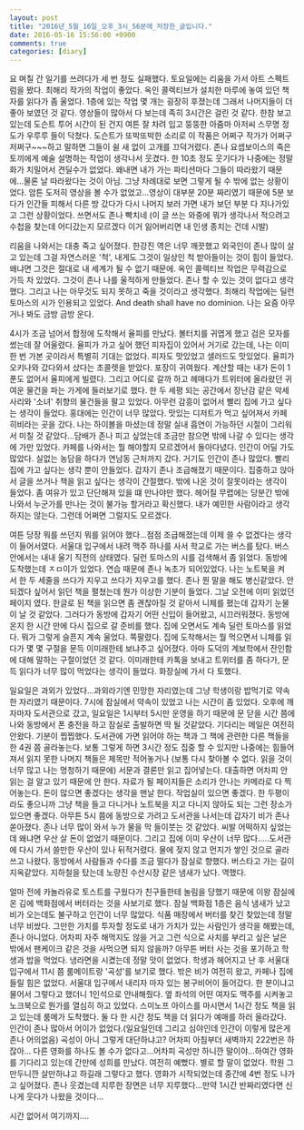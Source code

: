 ```yaml
---
layout: post
title: "2016년_5월_16일_오후_3시_56분에_저장한_글입니다."
date: 2016-05-16 15:56:00 +0900
comments: true 
categories: [diary] 
---
```

요 며칠 간 일기를 쓰려다가 세 번 정도 실패했다. 토요일에는 리움을 가서 아트 스펙트럼을 봤다. 최해리 작가의 작업이 좋았다. 옥인 콜렉티브가 설치한 마루에 놓여 있던 책자를 읽다가 좀 울었다. 1층에 있는 작업 몇 개는 굉장히 후졌는데 그래서 나머지들이 더 좋아 보였던 것 같다. 영상들이 많아서 다 보는데 족히 3시간은 걸린 것 같다. 한참 보고 있는데 도슨트 투어 시간이 된 건지 여튼 잘 차려 입고 뚱뚱한 아줌마 아저씨 스무명 정도가 우루루 들이 닥쳤다. 도슨트가 또박또박한 소리로 이 작품은 어쩌구 작가가 어쩌구 저쩌구~~~하고 말하면 그들이 쉴 새 없이 고개를 끄덕거렸다. 존나 요셉보이스의 죽은 토끼에게 예술 설명하는 작업이 생각나서 웃겼다. 한 10초 정도 웃기다가 나중에는 정말 화가 치밀어서 견딜수가 없었다. 왜내면 내가 가는 파티션마다 그들이 따라왔기 때문에...물론 날 따라왔다는 것이 아님. 그냥 차례대로 보면 그렇게 될 수 밖에 없는 상황이었다. 암튼 도저히 영상을 볼 수가 없었고...영상이 대부분 20분 짜리였기 때문에 5분 보다가 인간들 피해서 다른 방 갔다가 다시 나머지 보러 가면 내가 보던 부분 다 지나가있고 그런 상황이었다. 쓰면서도 존나 빡치네 (이 글 쓰는 와중에 뭐가 생각나서 적으려고 수첩을 찾는데 어디갔는지 모르겠다 이거 잃어버리면 내 인생 종치는 건데 시발) 

리움을 나와서는 대충 죽고 싶어졌다. 한강진 역은 너무 깨끗했고 외국인이 존나 많이 살고 있는데 그걸 자연스러운 '척', 내게도 그것이 일상인 척 받아들이는 것이 힘이 들었다. 왜냐면 그것은 절대로 내 세계가 될 수 없기 때문에. 옥인 콜렉티브 작업은 무력감으로 가득 차 있었다. 그것이 존나 나를 울적하게 만들었다. 존나 할 수 있는 것이 없다고 생각했다. 그리고 나는 아무것도 되지 못하고 죽을 것이라고 생각했다. 최해리 작업에는 딜런 토마스의 시가 인용되고 있었다. And death shall have no dominion. 나는 요즘 아무거나 봐도 금방 금방 운다. 

4시가 조금 넘어서 합정에 도착해서 율피를 만났다. 볼터치를 귀엽게 했고 검은 모자를 썼는데 잘 어울렸다. 율피가 가고 싶어 했던 피자집이 있어서 거기로 갔는데, 나는 이미 한 번 가본 곳이라서 특별히 기대는 없었다. 피자도 맛있었고 샐러드도 맛있었다. 율피가 오키나와 갔다와서 샀다는 초콜렛을 받았다. 포장이 귀여웠다. 계산할 때는 내가 돈이 1푼도 없어서 율피에게 빌렸다. 그리고 어디로 갈까 하고 헤매다가 트위터에 올라왔던 귀여운 물건을 파는 가게에 들러보기로 했다. 한 두 세평 되는 공간에서 장난감 같은 악세사리와 '소녀' 취향의 물건들을 팔고 있었다. 아무런 감흥이 없어서 빨리 집에 가고 싶다는 생각이 들었다. 홍대에는 인간이 너무 많았다. 맛있는 디저트가 먹고 싶어져서 카페 히비라는 곳을 갔다. 나는 하이볼을 마셨는데 정말 실내 흡연이 가능하던 시절이 그리워서 미칠 것 같았다...담배가 존나 피고 싶었는데 조금만 참으면 밖에 나갈 수 있다는 생각에 가만 있었다. 카페를 나와서는 뭘 해야할지 모르겠어서 돌아다녔다. 인간이 어딜 가도 많았다. 실없는 농담을 하다가 연남동 근처까지 갔다. 거기도 인간이 존나 많았다. 빨리 집에 가고 싶다는 생각 뿐이 안들었다. 갑자기 존나 조급해졌기 때문이다. 집중하고 앉아서 글을 쓰거나 책을 읽고 싶다는 생각이 간절했다. 밖에 나온 것이 잘못이라는 생각이 들었다. 좀 여유가 있고 단단해져 있을 떄 만나야만 했다. 헤어질 무렵에는 당분간 밖에 나와서 누군가를 만나는 것이 불가능 할거라고 확신했다. 내가 예민한 사람이라고 생각하지는 않는다. 그런데 어쩌면 그럴지도 모르겠다. 

여튼 당장 뭐를 쓰던지 뭐를 읽어야 했다...점점 조급해졌는데 이제 쓸 수 없겠다는 생각이 들어서였다. 서울대 입구에서 내려 맥주 하나를 사서 학교로 가는 버스를 탔다. 버스 안에서는 내내 울기 직전의 상태였다. 딜런 토마스의 시를 검색해서 좀 읽었다. 동방에 도착했는데 ㅈㅁ이가 있었다. 연습 때문에 존나 녹초가 되어있었다. 나는 노트북을 켜서 한 두 세줄을 쓰다가 지우고 쓰다가 지우고를 했다. 존나 뭔 말을 해도 병신같았다. 안되겠다 싶어서 읽던 책을 펼쳤는데 뭔가 이상한 기분이 들었다. 그날 오전에 이미 읽었던 페이지 였다. 한글로 된 책을 읽으면 좀 괜찮아질 것 같아서 니체를 폈는데 갑자기 눈물이 날 것 같았다. 그러다가 동방에 갑자기 어떤 신입이 들어왔고, 시끄러워졌다. 동방에 온지 한 시간 만에 다시 집으로 갈 준비를 했다. 집에 오면서도 계속 딜런 토마스를 읽었다. 뭐가 그렇게 슬픈지 계속 울었다. 쪽팔렸다. 집에 도착해서는 뭘 먹으면서 니체를 읽다가 몇 몇 구절을 문득 이미래한테 보냐주고 싶어졌다. 아마 도덕의 계보학에서 잔인함에 대해 말하는 구절이었던 것 같다. 이미래한테 카톡을 보내고 트위터를 좀 하다가, 문득 읽다가 너무 많이 먹었다는 생각이 들었다. 화장실에 가서 다 토했다.

일요일은 과외가 있었다...과외라기엔 민망한 자리였는데 그냥 학생이랑 밥먹기로 약속한 자리였기 때문이다. 7시에 잠실에서 약속이 있었고 나는 시간이 좀 있었다. 오후에 깨자마자 도서관으로 갔고, 일요일은 1시부터 5시만 운영을 하기 때문에 문 닫을 시간 쯤에 나와 동방에서 폰 충전을 하고 잠실로 출발하면 딱 될 것같았다. 기다리는 메일은 여전히 안왔다. 기분이 찝찝했다. 도서관에 가면 읽어야 하는 책과 그 책에 관련한 다른 책들을 한 4권 쯤 골라놓는다. 보통 그렇게 하면 3시간 정도 집중 할 수 있지만 나중에는 힘들어져서 읽지 못한 나머지 책들은 제목만 적어놓거나 (보통 다시 찾아볼 수 없다. 읽을 것이 너무 많고 나는 멍청하기 때문에) 서문과 결론만 읽고 집어넣는다. 대출하면 어차피 안 읽는 걸 알고 있기 때문에 안 한다. 자료가 될 페이지들은 소리가 안나는 카메라로 다 찍어놓는다. 돈이 많으면 좋겠다는 생각을 맨날 한다. 작업실이 있으면 좋겠다. 한 두평이라도 좋으니까 그냥 책을 들고 다니거나 노트북을 지고 다니지 않아도 되는 그런 장소가 있으면 좋겠다. 아무튼 5시 쯤에 동방으로 가려고 도서관을 나서는데 갑자기 비가 존나 쏟아졌다. 존나 너무 많이 와서 누가 물을 막 들이붓는 것 같았다. 씨발 어떡하지 싶었는데 왜냐면 우산 살 돈이 없었기 때문이다. 그리고 집에 이미 우산이 너무 많다.....도서관에 다시 가서 쓸만한 우산이 있나 뒤적거렸다. 물에 젖지 않고 먼지가 쌓인 것으로 골라 쓰고 나왔다. 동방에서 사람들과 수다를 조금 떨다가 잠실로 향했다. 버스타고 가는 길이 지옥같았다. 지하철을 탔는데 노량진 수산시장 같은 냄새가 났다. 역했다. 

얼마 전에 카놀라유로 토스트를 구웠다가 친구들한테 놀림을 당했기 때문에 이왕 잠실에 온 김에 백화점에서 버터라는 것을 사보기로 했다. 잠실 백화점 1층은 음식 냄새가 났고 비가 오는데도 불구하고 인간이 너무 많았다. 식품 매장에서 버터를 찾긴 찾았는데 정말 너무 비쌌다. 그만한 가치를 투자할 정도로 내가 가치가 있는 사람인가 생각을 해봤는데, 존나 아니었다. 어차피 자주 해먹지도 않을 거고 그런 식으로 사치를 부리고 싶은 날은 밖에서 팬케이크 같은 것을 사먹으면 되지 않을까? 아무튼 버터 사는 것을 포기하고 학생과 밥을 먹었다. 냉라면을 시켰는데 정말 맛이 없었다. 학생과 헤어지고 난 후 서울대 입구에서 11시 쯤 룸메이트랑 '곡성'를 보기로 했다. 밖은 비가 여전히 왔고, 카페나 집에 들릴 힘은 없었다. 서울대 입구에서 내리자 마자 있는 봉구비어이 들어갔다. 한 분이냐고 물어서 그렇다고 했더니 1인석으로 안내해줬다. 옆 좌석의 어떤 여자도 맥주를 시켜놓고 노크북으로 뭔가를 열심히 하고 있었다. 스미노프 아이스를 마시면서 1시간 정도 책을 읽고 있는데 룸메가 도착했다. 둘 다 한 시간 정도 책을 더 읽다가 예매를 하러 올라갔다. 인간이 존나 많아서 어이가 없었다.(일요일인데 그리고 심야인데 인간이 이렇게 많은게 존나 어의없음) 곡성이 아니 그렇게 대단하냐고? 어차피 아침부더 새벽까지 222번은 하잖아... 다른 영화를 하나도 볼 수가 없다고...어차피 곡성만 하니깐 말이야...하여간 영화를 기다리고 있는데 간만에 성희를 만났다. 여전히 예뻤다. 별로 할 말이 없었다. 학원 그만두니깐 살만하냐고 하길래 그렇다고 했다. 영화가 시작되었는데 중간에 4번 정도 나가고 싶어졌다. 존나 웃겼는데 지루한 장면은 너무 지루했다...만약 1시간 반짜리였다면 신나게 웃다가 나왔을 것이다...

시간 없어서 여기까지....

